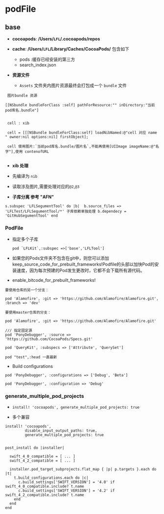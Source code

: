 # podFile

## base  

- **cocoapods**: **/Users/`LFL`/.cocoapods/repos**

- **cache**: **/Users/`LFL`/Library/Caches/CocoaPods/** 包含如下
	- pods :缓存已经安装的第三方
	- search_index.json 

 
- **资源文件**
	- `Assets` 文件夹内图片资源最终会打包成一个 `bundle` 文件

```
 图片bundle 资源 
 
[[NSbundle bundleForClass :self] pathForResource:"" inDirectory:"当前pod库名.bundle"]


 cell : xib  

 cell = [[[NSBundle bundleForClass:self] loadNibNamed:@"cell 对应 name " owner:nil options:nil] firstObject];
 
 cell 使用图片:`当前pod库名.bundle/图片名`,不能再使用[UIImage imageName:@"名字"],使用 contenofURL 


```
- **xib 处理** 
 - 先编译为 `nib`
 - 读取涉及图片,需要处理对应的`@2`,`@3`
 
 
- **子库分离 参考 "AFN"**
	
`s.subspec 'LFLSegumentTool' do |b| 
b.source_files => 'LFLTest/LFLSegumentTool/*'
子库依赖单独处理
b.dependecy = 'GitHubSegumentTool'
end`



### PodFile 

- 指定多个子库


	```
	pod `LFLKit`,:subspec =>['base','LFLTool']
	
	```

- 如果您的Pods文件夹不包含在git中，则您可以添加keep_source_code_for_prebuilt_frameworks!Podfile的头部以加快Pod的安装速度，因为每次预建的Pod发生更改时，它都不会下载所有源代码。

- enable_bitcode_for_prebuilt_frameworks!

```
要使用仓库的另一个分支：

pod 'Alamofire', :git => 'https://github.com/Alamofire/Alamofire.git', :branch => 'dev'

要使用master仓库的分支：

pod 'Alamofire', :git => 'https://github.com/Alamofire/Alamofire.git'

/// 指定固定源 
pod 'PonyDebugger', :source => 'https://github.com/CocoaPods/Specs.git'

pod 'QueryKit', :subspecs => ['Attribute', 'QuerySet']

pod "test",:head 一直最新

```

- Build configurations

```
pod 'PonyDebugger', :configurations => ['Debug', 'Beta']

pod 'PonyDebugger', :configuration => 'Debug'

```

### generate_multiple_pod_projects


- `install! 'cocoapods', generate_multiple_pod_projects: true`

- 多个兼容 

```
install! 'cocoapods', 
         disable_input_output_paths: true,
         generate_multiple_pod_projects: true

```

```

post_install do |installer|

  swift_4_0_compatible = [ ... ]
  swift_4_2_compatible = [ ... ]

  installer.pod_target_subprojects.flat_map { |p| p.targets }.each do |t|
    t.build_configurations.each do |c|
      c.build_settings['SWIFT_VERSION'] = '4.0' if swift_4_0_compatible.include? t.name
      c.build_settings['SWIFT_VERSION'] = '4.2' if swift_4_2_compatible.include? t.name
    end
  end
end

```	

